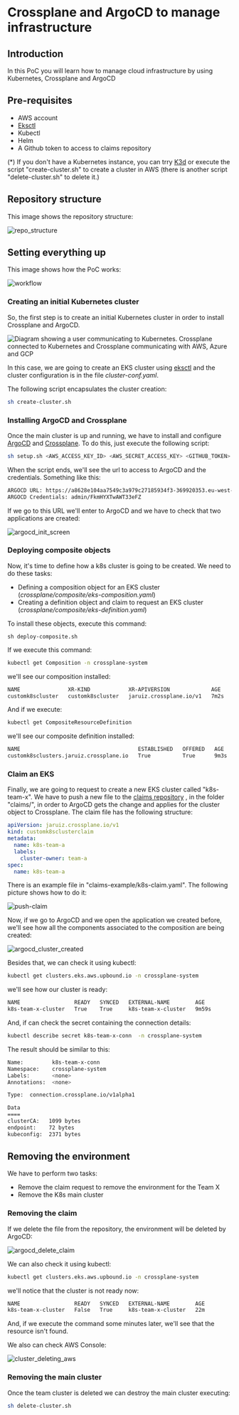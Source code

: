 # Crossplane and ArgoCD to manage infrastructure



## Introduction

In this PoC you will learn how to manage cloud infrastructure by using Kubernetes, Crossplane and ArgoCD



## Pre-requisites

- AWS account
- [Eksctl](https://eksctl.io/)
- Kubectl
- Helm
- A Github token to access to claims repository

(*) If you don't have a Kubernetes instance, you can trry [K3d](https://k3d.io/v5.5.1/#quick-start) or execute the script "create-cluster.sh" to create a cluster in AWS (there is another script "delete-cluster.sh" to delete it.)



## Repository structure

This image shows the repository structure:

![repo_structure](doc/pictures/repo_structure.jpg)



## Setting everything up

This image shows how the PoC works:

![workflow](doc/pictures/workflow.jpg)



### Creating an initial Kubernetes cluster

So, the first step is to create an initial Kubernetes cluster in order to install Crossplane and ArgoCD.

![Diagram showing a user communicating to Kubernetes. Crossplane connected to Kubernetes and Crossplane communicating with AWS, Azure and GCP](https://docs.crossplane.io/content/media/crossplane-intro-diagram_hud9dc847ee0e2ab0b53319b680d79d1fd_55780_828x273_resize_q75_h2_box_3.webp)



In this case, we are going to create an EKS cluster using [eksctl](https://eksctl.io/) and the cluster configuration is in the file *cluster-conf.yaml*.

The following script encapsulates the cluster creation:

```bash
sh create-cluster.sh
```



### Installing ArgoCD and Crossplane

Once the main cluster is up and running, we have to install and configure [ArgoCD](https://argo-cd.readthedocs.io/en/stable/) and [Crossplane](https://www.crossplane.io/). To do this, just execute the following script:

```bash
sh setup.sh <AWS_ACCESS_KEY_ID> <AWS_SECRET_ACCESS_KEY> <GITHUB_TOKEN>
```



When the script ends, we'll see the url to access to ArgoCD and the credentials. Something like this:

```bash
ARGOCD URL: https://a8628e104aa7549c3a979c27185934f3-369920353.eu-west-2.elb.amazonaws.com:80/
ARGOCD Credentials: admin/FkmHYXTwAWT33eFZ
```



If we go to this URL we'll enter to ArgoCD and we have to check that two applications are created:

![argocd_init_screen](pictures/argocd_init_screen.jpg)



### Deploying composite objects

Now, it's time to define how a k8s cluster is going to be created. We need to do these tasks:

- Defining a composition object for an EKS cluster (*crossplane/composite/eks-composition.yaml*)
- Creating a definition object and claim to request an EKS cluster  (*crossplane/composite/eks-definition.yaml*)



To install these objects, execute this command:

```shell
sh deploy-composite.sh
```



If we execute this command:

```bash
kubectl get Composition -n crossplane-system
```



we'll see our composition installed:

```bash
NAME               XR-KIND            XR-APIVERSION             AGE
customk8scluster   customk8scluster   jaruiz.crossplane.io/v1   7m2s
```



And if we execute:

```bash
kubectl get CompositeResourceDefinition
```



we'll see our composite definition installed:

```bash
NAME                                     ESTABLISHED   OFFERED   AGE
customk8sclusters.jaruiz.crossplane.io   True          True      9m3s
```



### Claim an EKS

Finally, we are going to request to create a new EKS cluster called "k8s-team-x". We have to push a new file to the [claims repository](https://github.com/jaruizes/platform-argo-crossplane-claims) , in the folder "claims/", in order to ArgoCD gets the change and applies for the cluster object to Crossplane. The claim file has the following structure:

```yaml
apiVersion: jaruiz.crossplane.io/v1
kind: customk8sclusterclaim
metadata:
  name: k8s-team-a
  labels:
    cluster-owner: team-a
spec:
  name: k8s-team-a
```

There is an example file in "claims-example/k8s-claim.yaml". The following picture shows how to do it:



![push-claim](pictures/push-claim.jpg)

Now, if we go to ArgoCD and we open the application we created before, we'll see how all the components associated to the composition are being created:

![argocd_cluster_created](pictures/argocd_cluster_created.jpg)



Besides that, we can check it using kubectl:

```bash
kubectl get clusters.eks.aws.upbound.io -n crossplane-system
```



we'll see how our cluster is ready:

```bash
NAME                 READY   SYNCED   EXTERNAL-NAME        AGE
k8s-team-x-cluster   True    True     k8s-team-x-cluster   9m59s
```



And, if can check the secret containing the connection details:

```bash
kubectl describe secret k8s-team-x-conn  -n crossplane-system
```



The result should be similar to this:

```bash
Name:         k8s-team-x-conn
Namespace:    crossplane-system
Labels:       <none>
Annotations:  <none>

Type:  connection.crossplane.io/v1alpha1

Data
====
clusterCA:   1099 bytes
endpoint:    72 bytes
kubeconfig:  2371 bytes

```



## Removing the environment

We have to perform two tasks:

- Remove the claim request to remove the environment for the Team X
- Remove the K8s main cluster



### Removing the claim

If we delete the file from the repository, the environment will be deleted by ArgoCD:

![argocd_delete_claim](pictures/argocd_delete_claim.jpg)

We can also check it using kubectl:

```bash
kubectl get clusters.eks.aws.upbound.io -n crossplane-system
```



we'll notice that the cluster is not ready now:

```bash
NAME                 READY   SYNCED   EXTERNAL-NAME        AGE
k8s-team-x-cluster   False   True     k8s-team-x-cluster   22m
```

And, if we execute the command some minutes later, we'll see that the resource isn't found.

We also can check AWS Console:

![cluster_deleting_aws](pictures/cluster_deleting_aws.jpg)



### Removing the main cluster

Once the team cluster is deleted we can destroy the main cluster executing:

```bash
sh delete-cluster.sh
```


